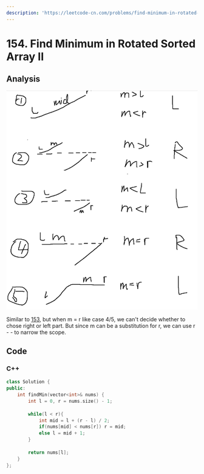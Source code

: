 ```yaml
---
description: 'https://leetcode-cn.com/problems/find-minimum-in-rotated-sorted-array-ii/'
---
```


# 154. Find Minimum in Rotated Sorted Array II

## Analysis

![](../../.gitbook/assets/image%20%2811%29.png)

Similar to [153](153.-find-minimum-in-rotated-sorted-array.md), but when m = r like case 4/5, we can't decide whether to chose right or left part. But since m can be a substitution for r, we can use r - - to narrow the scope.

## Code

### C++ 

```cpp
class Solution {
public:
    int findMin(vector<int>& nums) {
        int l = 0, r = nums.size() - 1;

        while(l < r){
            int mid = l + (r - l) / 2;
            if(nums[mid] < nums[r]) r = mid;
            else l = mid + 1;
        }

        return nums[l];
    }
};
```

